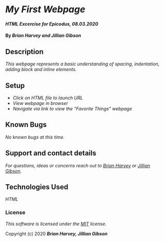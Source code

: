 # _My First Webpage_

#### _HTML Excercise for Epicodus, 08.03.2020_

#### By _**Brian Harvey and Jillian Gibson**_

## Description

_This webpage represents a basic understanding of spacing, indentation, adding block and inline elements._

## Setup

* _Click on HTML file to launch URL_
* _View webpage in browser_
* _Navigate via link to view the "Favorite Things" webpage_



## Known Bugs

_No known bugs at this time._

## Support and contact details

_For questions, ideas or concerns reach out to [Brian Harvey](brian.harv3y@gmail.com) or [Jillian Gibson](JillianLGibson@gmail.com)._


## Technologies Used

_HTML_

### License

*This software is licensed under the [MIT](https://en.wikipedia.org/wiki/MIT_License) license.*

Copyright (c) 2020 **_Brian Harvey, Jillian Gibson_**